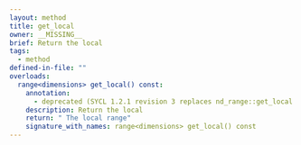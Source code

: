 ```yaml
---
layout: method
title: get_local
owner: __MISSING__
brief: Return the local
tags:
  - method
defined-in-file: ""
overloads:
  range<dimensions> get_local() const:
    annotation:
      - deprecated (SYCL 1.2.1 revision 3 replaces nd_range::get_local with nd_range::get_local_range.)
    description: Return the local
    return: " The local range"
    signature_with_names: range<dimensions> get_local() const
---
```

